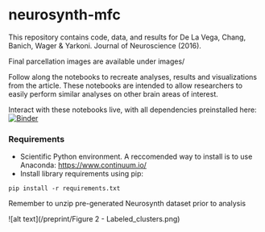 # neurosynth-mfc
This repository contains code, data, and results for De La Vega, Chang, Banich, Wager & Yarkoni. Journal of Neuroscience (2016). 

Final parcellation images are available under images/

Follow along the notebooks to recreate analyses, results and visualizations from the article. These notebooks are intended to allow researchers to easily perform similar analyses on other brain areas of interest.

Interact with these notebooks live, with all dependencies preinstalled here:
[![Binder](http://mybinder.org/badge.svg)](http://mybinder.org:/repo/adelavega/neurosynth-mfc)

### Requirements
- Scientific Python environment. A reccomended way to install is to use Anaconda: https://www.continuum.io/
- Install library requirements using pip:

`pip install -r requirements.txt`

Remember to unzip pre-generated Neurosynth dataset prior to analysis


![alt text](/preprint/Figure 2 - Labeled_clusters.png)


